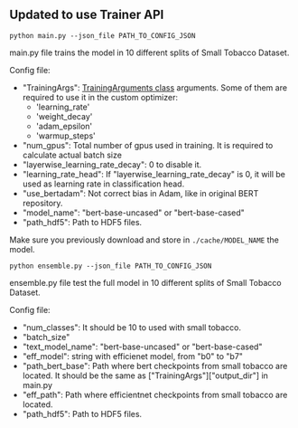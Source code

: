 ## Updated to use Trainer API


```
python main.py --json_file PATH_TO_CONFIG_JSON
```

main.py file trains the model in 10 different splits of Small Tobacco Dataset.

Config file:

* "TrainingArgs": [TrainingArguments class](https://huggingface.co/transformers/v4.10.1/main_classes/trainer.html#transformers.TrainingArguments) arguments. Some of them are required to use it in the custom optimizer: 
    * 'learning_rate'
    * 'weight_decay'
    * 'adam_epsilon'
    * 'warmup_steps'
* "num_gpus": Total number of gpus used in training. It is required to calculate actual batch size
* "layerwise_learning_rate_decay": 0 to disable it.
* "learning_rate_head": If "layerwise_learning_rate_decay" is 0, it will be used as learning rate in classification head.
* "use_bertadam": Not correct bias in Adam, like in original BERT repository.
* "model_name": "bert-base-uncased" or "bert-base-cased"
* "path_hdf5": Path to HDF5 files.

Make sure you previously download and store in ```./cache/MODEL_NAME``` the model.


```
python ensemble.py --json_file PATH_TO_CONFIG_JSON
```

ensemble.py file test the full model in 10 different splits of Small Tobacco Dataset.

Config file:
* "num_classes": It should be 10 to used with small tobacco.
* "batch_size"
* "text_model_name": "bert-base-uncased" or "bert-base-cased"
* "eff_model": string with efficienet model, from "b0" to "b7"
* "path_bert_base": Path where bert checkpoints from small tobacco are located. It should be the same as ["TrainingArgs"]["output_dir"] in main.py
* "eff_path": Path where efficientnet checkpoints from small tobacco are located.
* "path_hdf5": Path to HDF5 files.